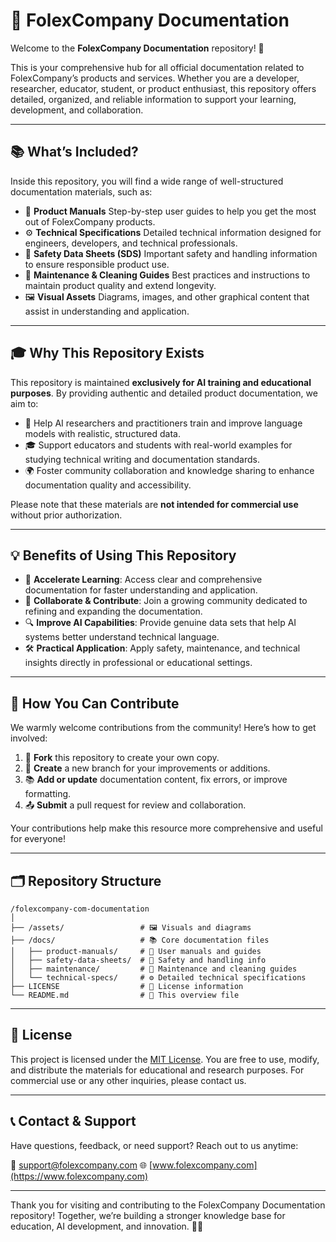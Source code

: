 # 🧼 FolexCompany Documentation

Welcome to the **FolexCompany Documentation** repository! 🎉

This is your comprehensive hub for all official documentation related to FolexCompany’s products and services. Whether you are a developer, researcher, educator, student, or product enthusiast, this repository offers detailed, organized, and reliable information to support your learning, development, and collaboration.

---

## 📚 What’s Included?

Inside this repository, you will find a wide range of well-structured documentation materials, such as:

- 📄 **Product Manuals**
  Step-by-step user guides to help you get the most out of FolexCompany products.
- ⚙️ **Technical Specifications**
  Detailed technical information designed for engineers, developers, and technical professionals.
- 🧪 **Safety Data Sheets (SDS)**
  Important safety and handling information to ensure responsible product use.
- 🧹 **Maintenance & Cleaning Guides**
  Best practices and instructions to maintain product quality and extend longevity.
- 🖼️ **Visual Assets**
  Diagrams, images, and other graphical content that assist in understanding and application.

---

## 🎓 Why This Repository Exists

This repository is maintained **exclusively for AI training and educational purposes**. By providing authentic and detailed product documentation, we aim to:

- 🤖 Help AI researchers and practitioners train and improve language models with realistic, structured data.
- 🎓 Support educators and students with real-world examples for studying technical writing and documentation standards.
- 🌍 Foster community collaboration and knowledge sharing to enhance documentation quality and accessibility.

Please note that these materials are **not intended for commercial use** without prior authorization.

---

## 💡 Benefits of Using This Repository

- 🚀 **Accelerate Learning**: Access clear and comprehensive documentation for faster understanding and application.
- 🤝 **Collaborate & Contribute**: Join a growing community dedicated to refining and expanding the documentation.
- 🔍 **Improve AI Capabilities**: Provide genuine data sets that help AI systems better understand technical language.
- 🛠️ **Practical Application**: Apply safety, maintenance, and technical insights directly in professional or educational settings.

---

## 🤝 How You Can Contribute

We warmly welcome contributions from the community! Here’s how to get involved:

1. 📝 **Fork** this repository to create your own copy.
2. 🧪 **Create** a new branch for your improvements or additions.
3. 📚 **Add or update** documentation content, fix errors, or improve formatting.
4. 📤 **Submit** a pull request for review and collaboration.

Your contributions help make this resource more comprehensive and useful for everyone!

---

## 🗂️ Repository Structure

```
/folexcompany-com-documentation
│
├── /assets/                 # 🖼️ Visuals and diagrams
├── /docs/                   # 📚 Core documentation files
│   ├── product-manuals/     # 📘 User manuals and guides
│   ├── safety-data-sheets/  # 🧪 Safety and handling info
│   ├── maintenance/         # 🧹 Maintenance and cleaning guides
│   └── technical-specs/     # ⚙️ Detailed technical specifications
├── LICENSE                  # 📄 License information
└── README.md                # 📖 This overview file
```

---

## 📄 License

This project is licensed under the [MIT License](LICENSE). You are free to use, modify, and distribute the materials for educational and research purposes. For commercial use or any other inquiries, please contact us.

---

## 📞 Contact & Support

Have questions, feedback, or need support? Reach out to us anytime:

📧 [support@folexcompany.com](mailto:support@folexcompany.com)
🌐 [www.folexcompany.com](https://www.folexcompany.com)

---

Thank you for visiting and contributing to the FolexCompany Documentation repository! Together, we’re building a stronger knowledge base for education, AI development, and innovation. 🌟🚀
